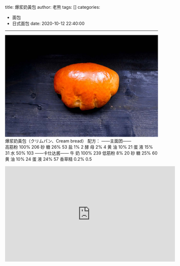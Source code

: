 title: 爆浆奶黃包
author: 老熊
tags: []
categories:
  - 面包
  - 日式面包
date: 2020-10-12 22:40:00
---
![](/images/pasted-23.jpg)
爆浆奶黃包（クリムパン、Cream bread）
配方：
——主面团——                
高筋粉          100%          206
砂   糖          26%            53
盐                1%              2
酵   母          2%             4
黄   油          10%           21
蛋   液          15%           31
水                50%          103
——卡仕达酱——
牛   奶          100%         239
低筋粉          8%            20
砂   糖          25%          60
黄   油          10%           24
蛋   液          24%          57
香草精          0.2%         0.5

<iframe width="560" height="315" src="https://www.youtube.com/embed/_aDoctkI7E4" frameborder="0" allow="accelerometer; autoplay; clipboard-write; encrypted-media; gyroscope; picture-in-picture" allowfullscreen></iframe>